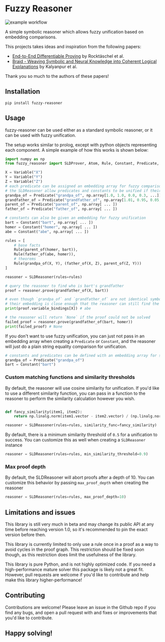 # Fuzzy Reasoner
![example workflow](https://github.com/chanind/fuzzy-reasoner/actions/workflows/ci.yaml/badge.svg?branch=main)


A simple symbolic reasoner which allows fuzzy unification based on embedding comparisons.

This projects takes ideas and inspiration from the following papers:

- [End-to-End Differentiable Proving](https://arxiv.org/abs/1705.11040) by Rocktäschel et al.
- [Braid - Weaving Symbolic and Neural Knowledge into Coherent Logical Explanations](https://arxiv.org/abs/2011.13354) by Kalyanpur et al.

Thank you so much to the authors of these papers!

## Installation

```
pip install fuzzy-reasoner
```

## Usage

fuzzy-reasoner can be used either as a standard symbolic reasoner, or it can be used with fuzzy unification.

The setup works similar to prolog, except with python objects representing each component. A simple example of how this works is shown below:

```python
import numpy as np
from fuzzy_reasoner import SLDProver, Atom, Rule, Constant, Predicate, Variable

X = Variable("X")
Y = Variable("Y")
Z = Variable("Z")
# each predicate can be assigned an embedding array for fuzzy comparisons
# the SLDReasoner allow predicates and constants to be unified if their embeddings are similar
grandpa_of = Predicate("grandpa_of", np.array[1.0, 1.0, 0.0, 0.3, ...])
grandfather_of = Predicate("grandfather_of", np.array[1.01, 0.95, 0.05, 0.33, ...])
parent_of = Predicate("parent_of", np.array[ ... ])
father_of = Predicate("father_of", np.array[ ... ])

# constants can also be given an embedding for fuzzy unification
bart = Constant("bart", np.array[ ... ])
homer = Constant("homer", np.array[ ... ])
abe = Constant("abe", np.array[ ... ])

rules = [
    # base facts
    Rule(parent_of(homer, bart)),
    Rule(father_of(abe, homer)),
    # theorems
    Rule(grandpa_of(X, Y), (father_of(X, Z), parent_of(Z, Y)))
]

reasoner = SLDReasoner(rules=rules)

# query the reasoner to find who is bart's grandfather
proof = reasoner.prove(grandfather_of(X, bart))

# even though `grandpa_of` and `grandfather_of` are not identical symbols,
# their embedding is close enough that the reasoner can still find the answer
print(proof.variable_bindings[X]) # abe

# the reasoner will return `None` if the proof could not be solved
failed_proof = reasoner.prove(grandfather_of(bart, homer))
print(failed_proof) # None

```

If you don't want to use fuzzy unification, you can just not pass in an embedding array when creating a `Predicate` or `Constant`, and the reasoner will just do a plain string equality comparison for unification.

```python
# constants and predicates can be defined with an embedding array for strict (non-fuzzy) unification
grandpa_of = Predicate("grandpa_of")
bart = Constant("bart")
```

### Custom matching functions and similarity thresholds

By default, the reasoner will use cosine similarity for unification. If you'd like to use a different similarity function, you can pass in a function to the reasoner to perform the similarity calculation however you wish.

```python

def fancy_similarity(item1, item2):
    return np.linalg.norm(item1.vector - item2.vector) / (np.linalg.norm(x) + np.linalg.norm(y))

reasoner = SLDReasoner(rules=rules, similarity_func=fancy_similarity)
```

By default, there is a minimum similarity threshold of `0.5` for a unification to success. You can customize this as well when creating a `SLDReasoner` instance

```python
reasoner = SLDReasoner(rules=rules, min_similarity_threshold=0.9)
```

### Max proof depth

By default, the SLDReasoner will abort proofs after a depth of 10. You can customize this behavior by passing `max_proof_depth` when creating the reasoner

```python
reasoner = SLDReasoner(rules=rules, max_proof_depth=10)
```

## Limitations and issues

This library is still very much in beta and may change its public API at any time before reaching version 1.0, so it's recommended to pin the exact version before then.

This library is currently limited to only use a rule once in a proof as a way to avoid cycles in the proof graph. This restriction should be fixed soon though, as this restriction does limit the usefulness of the library.

This library is pure Python, and is not highly optimized code. If you need a high-performance mature solver this package is likely not a great fit. However, pull requests are welcome if you'd like to contribute and help make this library higher-performance!

## Contributing

Contributions are welcome! Please leave an issue in the Github repo if you find any bugs, and open a pull request with and fixes or improvements that you'd like to contribute.

## Happy solving!
